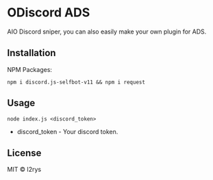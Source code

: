 
# ODiscord ADS
AIO Discord sniper, you can also easily make your own plugin for ADS.

## Installation
NPM Packages:

    npm i discord.js-selfbot-v11 && npm i request

## Usage

    node index.js <discord_token>

 - discord_token - Your discord token.

## License
MIT © I2rys
